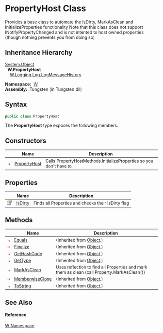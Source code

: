 PropertyHost Class
==================
   
Provides a base class to automate the IsDirty, MarkAsClean and InitializeProperties functionality Note that this class does not support INotifyPropertyChanged and is not intented to host owned properties (though nothing prevents you from doing so)



Inheritance Hierarchy
---------------------
[System.Object][1]  
  **W.PropertyHost**  
    [W.Logging.Log.LogMessageHistory][2]  

  **Namespace:**  [W][3]  
  **Assembly:**  Tungsten (in Tungsten.dll)

Syntax
------

```csharp
public class PropertyHost
```

The **PropertyHost** type exposes the following members.


Constructors
------------

                 | Name              | Description                                                         
---------------- | ----------------- | ------------------------------------------------------------------- 
![Public method] | [PropertyHost][4] | Calls PropertyHostMethods.InitializeProperties so you don't have to 


Properties
----------

                   | Name         | Description                                        
------------------ | ------------ | -------------------------------------------------- 
![Public property] | [IsDirty][5] | Finds all Properties and checks their IsDirty flag 


Methods
-------

                    | Name                  | Description                                                                                 
------------------- | --------------------- | ------------------------------------------------------------------------------------------- 
![Public method]    | [Equals][6]           | (Inherited from [Object][1].)                                                               
![Protected method] | [Finalize][7]         | (Inherited from [Object][1].)                                                               
![Public method]    | [GetHashCode][8]      | (Inherited from [Object][1].)                                                               
![Public method]    | [GetType][9]          | (Inherited from [Object][1].)                                                               
![Public method]    | [MarkAsClean][10]     | Uses reflection to find all Properties and mark them as clean (call Property.MarkAsClean()) 
![Protected method] | [MemberwiseClone][11] | (Inherited from [Object][1].)                                                               
![Public method]    | [ToString][12]        | (Inherited from [Object][1].)                                                               


See Also
--------

#### Reference
[W Namespace][3]  

[1]: http://msdn.microsoft.com/en-us/library/e5kfa45b
[2]: ../../W.Logging/Log_LogMessageHistory/README.md
[3]: ../README.md
[4]: _ctor.md
[5]: IsDirty.md
[6]: http://msdn.microsoft.com/en-us/library/bsc2ak47
[7]: http://msdn.microsoft.com/en-us/library/4k87zsw7
[8]: http://msdn.microsoft.com/en-us/library/zdee4b3y
[9]: http://msdn.microsoft.com/en-us/library/dfwy45w9
[10]: MarkAsClean.md
[11]: http://msdn.microsoft.com/en-us/library/57ctke0a
[12]: http://msdn.microsoft.com/en-us/library/7bxwbwt2
[Public method]: ../../_icons/pubmethod.gif "Public method"
[Public property]: ../../_icons/pubproperty.gif "Public property"
[Protected method]: ../../_icons/protmethod.gif "Protected method"